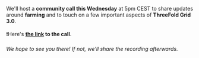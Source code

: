 We'll host a **community call this Wednesday** at 5pm CEST to share updates around **farming** and to touch on a few important aspects of **ThreeFold Grid 3.0**.
<br/>
<br/>
❗️Here's **[the link](https://meet.jit.si/moderated/d211ee6bc96b7a4e6424955465c94be15837548e64703afc3c65bd92b61c849a) to the call**.
<br/>
<br/>
*We hope to see you there! If not, we'll share the recording afterwards.*
